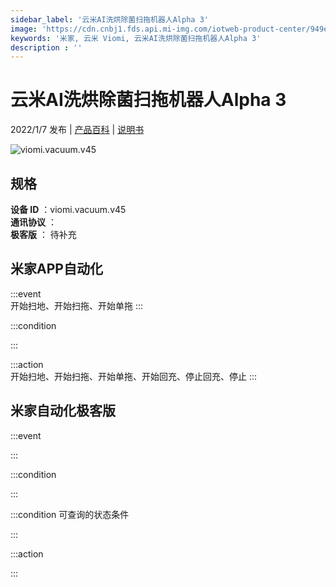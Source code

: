 ```yaml
---
sidebar_label: '云米AI洗烘除菌扫拖机器人Alpha 3'
image: 'https://cdn.cnbj1.fds.api.mi-img.com/iotweb-product-center/949eae1ff7f394801491169cf8c0a0fe_1639360679601.png?GalaxyAccessKeyId=AKVGLQWBOVIRQ3XLEW&Expires=9223372036854775807&Signature=7IyCUZs+xrm9Ag4zKUQLfmCJgUg='
keywords: '米家, 云米 Viomi, 云米AI洗烘除菌扫拖机器人Alpha 3'
description : ''
---
```

# 云米AI洗烘除菌扫拖机器人Alpha 3

2022/1/7 发布 | [产品百科](https://home.mi.com/webapp/content/baike/product/index.html?model=viomi.vacuum.v45/) | [说明书](https://home.mi.com/views/introduction.html?model=viomi.vacuum.v45&region=cn)

![viomi.vacuum.v45](https://cdn.cnbj1.fds.api.mi-img.com/iotweb-product-center/949eae1ff7f394801491169cf8c0a0fe_1639360679601.png?GalaxyAccessKeyId=AKVGLQWBOVIRQ3XLEW&Expires=9223372036854775807&Signature=7IyCUZs+xrm9Ag4zKUQLfmCJgUg=)

## 规格  
> 
**设备 ID** ：viomi.vacuum.v45  
**通讯协议** ：  
**极客版**  ： 待补充 


## 米家APP自动化  

:::event  
开始扫地、开始扫拖、开始单拖
:::

:::condition  

:::

:::action   
开始扫地、开始扫拖、开始单拖、开始回充、停止回充、停止
:::

## 米家自动化极客版  

:::event  

:::

:::condition  

:::

:::condition 可查询的状态条件  

:::

:::action  

:::

        
